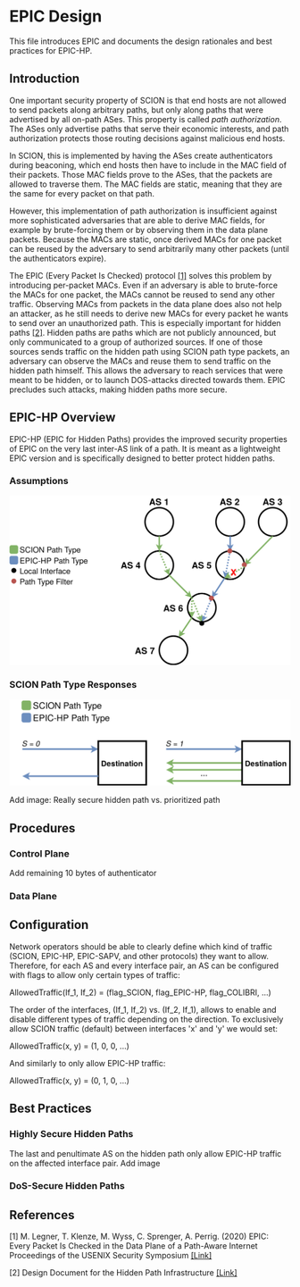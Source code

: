 # EPIC Design 

This file introduces EPIC and documents the design rationales and best practices for EPIC-HP.

## Introduction
One important security property of SCION is that end hosts are not allowed to send packets along arbitrary paths, but only along paths that were advertised by all on-path ASes. 
This property is called *path authorization*. 
The ASes only advertise paths that serve their economic interests, and path authorization protects those routing decisions against malicious end hosts.

In SCION, this is implemented by having the ASes create authenticators during beaconing, which end hosts then have to include in the MAC field of their packets. Those MAC fields prove to the ASes, that the packets are allowed to traverse them.
The MAC fields are static, meaning that they are the same for every packet on that path.

However, this implementation of path authorization is insufficient against more sophisticated adversaries that are able to derive MAC fields, for example by brute-forcing them or by observing them in the data plane packets. Because the MACs are static, once derived MACs for one packet can be reused by the adversary to send arbitrarily many other packets (until the authenticators expire).

The EPIC (Every Packet Is Checked) protocol [[1]](#1) solves this problem by introducing per-packet MACs.
Even if an adversary is able to brute-force the MACs for one packet, the MACs cannot be reused to send any other traffic.
Observing MACs from packets in the data plane does also not help an attacker, as he still needs to derive new MACs for every packet he wants to send over an unauthorized path.
This is especially important for hidden paths [[2]](#2). Hidden paths are paths which are not publicly announced, but only communicated to a group of authorized sources. If one of those sources sends traffic on the hidden path using SCION path type packets, an adversary can observe the MACs and reuse them to send traffic on the hidden path himself. This allows the adversary to reach services that were meant to be hidden, or to launch DOS-attacks directed towards them.
EPIC precludes such attacks, making hidden paths more secure.

## EPIC-HP Overview
EPIC-HP (EPIC for Hidden Paths) provides the improved security properties of EPIC on the very last inter-AS link of a path. It is meant as a lightweight EPIC version and is specifically designed to better protect hidden paths.

### Assumptions


<p align="center">
  <img src="fig/EPIC/path-type-filtering.png" width="630">
</p>


### SCION Path Type Responses
<p align="center">
  <img src="fig/EPIC/SCION-reponse-flag.png" width="600">
</p>

Add image: Really secure hidden path vs. prioritized path

## Procedures

### Control Plane
Add remaining 10 bytes of authenticator

### Data Plane


## Configuration
Network operators should be able to clearly define which kind of traffic (SCION, EPIC-HP, EPIC-SAPV, and other protocols) they want to allow. 
Therefore, for each AS and every interface pair, an AS can be configured with flags to allow only certain types of traffic: 

AllowedTraffic(If_1, If_2) = (flag_SCION, flag_EPIC-HP, flag_COLIBRI, ...)

The order of the interfaces, (If_1, If_2) vs. (If_2, If_1), allows to enable and disable different types of traffic depending on the direction. 
To exclusively allow SCION traffic (default) between interfaces 'x' and 'y' we would set:

AllowedTraffic(x, y) = (1, 0, 0, ...)

And similarly to only allow EPIC-HP traffic:

AllowedTraffic(x, y) = (0, 1, 0, ...)



## Best Practices

### Highly Secure Hidden Paths
The last and penultimate AS on the hidden path only allow EPIC-HP traffic on the affected interface pair.
Add image 

### DoS-Secure Hidden Paths


## References
<a id="1">[1]</a> 
M. Legner, T. Klenze, M. Wyss, C. Sprenger, A. Perrig. (2020)
EPIC: Every Packet Is Checked in the Data Plane of a Path-Aware Internet
Proceedings of the USENIX Security Symposium 
[[Link]](https://netsec.ethz.ch/publications/papers/Legner_Usenix2020_EPIC.pdf)

<a id="2">[2]</a> 
Design Document for the Hidden Path Infrastructure
[[Link]](https://scion.docs.anapaya.net/en/latest/HiddenPaths.html)


